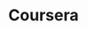 ---
description: 全球超过100所大学的网上课程，其中也有中国的。
layout: post
results:
- primaryGenreName: Education
  version: '1.0.1'
  artworkUrl100: http://a1709.phobos.apple.com/us/r30/Purple4/v4/77/ca/22/77ca2229-58de-6c94-82a6-15b92e818888/mzl.bbfdkawk.png
  trackViewUrl: https://itunes.apple.com/cn/app/coursera/id736535961?mt=8&uo=4
  artworkUrl60: http://a141.phobos.apple.com/us/r30/Purple4/v4/dc/65/46/dc65469a-090f-d8d1-fea2-e29b78d3d1fa/AppIcon57x57.png
  userRatingCountForCurrentVersion: 6
  sellerName: Coursera, Inc.
  supportedDevices:
  - iPhone5c
  - iPhone4S
  - iPadMini
  - iPadFourthGen
  - iPhone5
  - iPadThirdGen
  - iPadThirdGen4G
  - iPhone5s
  - iPadFourthGen4G
  - iPad2Wifi
  - iPad23G
  - iPhone4
  - iPadMini4G
  - iPodTouchFifthGen
  genres:
  - 教育
  trackName: Coursera
  description: "With Coursera, education is free, open, online - and now mobile!\n\nCoursera
    connects students, professionals, and lifelong learners everywhere with
    free online courses from over 100 top-tier global universities and institutions.
    Browse courses and watch lectures from the world’s best instructors anytime,
    anywhere - on your commute or on the treadmill, whether you’re interested
    in cooking or computer science. \n\nFeatures:\n - Browse over 500 courses
    in more than 20 subject areas, from mathematics to music to medicine\n
    - Enroll in courses and sign up for upcoming course notifications\n -
    Learn from top instructors representing more than 100 partner institutions,
    including leading US and global universities\n - Stream lectures online
    any time, or download for offline viewing\n- Take courses in 12 languages
    including English, Chinese, French, Spanish, and Russian\n- Education
    on your schedule - watch short, modular lectures during your train ride,
    coffee break, or any other downtime in your day\n\nThe Coursera app is
    the official companion to Coursera.org site - catch up on lectures and
    prepare for assignments on the go!"
  price: 0
  trackId: 736535961
  releaseDate: '2013-12-10T08:00:00Z'
  screenshotUrls:
  - http://a5.mzstatic.com/us/r30/Purple/v4/c2/d8/f1/c2d8f1c2-c791-8f44-0b17-541ad6101142/screen568x568.jpeg
  - http://a2.mzstatic.com/us/r30/Purple4/v4/63/5d/5a/635d5ad8-703d-2047-5b1a-90b0b6b2eacb/screen568x568.jpeg
  - http://a1.mzstatic.com/us/r30/Purple/v4/2a/a4/b6/2aa4b6f0-6984-b106-6730-56986fed1c9d/screen568x568.jpeg
  - http://a3.mzstatic.com/us/r30/Purple4/v4/24/65/99/246599f6-21c6-f4fc-4ceb-c0cf37d648dd/screen568x568.jpeg
  - http://a5.mzstatic.com/us/r30/Purple/v4/99/9b/7d/999b7d50-0f3f-0760-69ba-c6aaa40cd15d/screen320x320.jpeg
  artistViewUrl: https://itunes.apple.com/cn/artist/coursera/id736535964?uo=4
  primaryGenreId: 6017
  userRatingCount: 29
  averageUserRatingForCurrentVersion: 4.5
  kind: software
  fileSizeBytes: '6529332'
  bundleId: org.coursera.coursera
  releaseNotes: -Bug fixes
  trackContentRating: 4+
  artistName: Coursera
  trackCensoredName: Coursera
  isGameCenterEnabled: false
  contentAdvisoryRating: 4+
  languageCodesISO2A:
  - NB
  - CA
  - DA
  - NL
  - EN
  - FR
  - DE
  - EL
  - ID
  - IT
  - KO
  - NN
  - PT
  - RU
  - ES
  - SV
  - TR
  - VI
  averageUserRating: 4
  features: &a []
  wrapperType: software
  artworkUrl512: http://a1709.phobos.apple.com/us/r30/Purple4/v4/77/ca/22/77ca2229-58de-6c94-82a6-15b92e818888/mzl.bbfdkawk.png
  formattedPrice: 免费
  artistId: 736535964
  genreIds:
  - '6017'
  currency: CNY
  ipadScreenshotUrls: *a
category: 教育
tags: tag1
resultCount: 1
title: Coursera

---